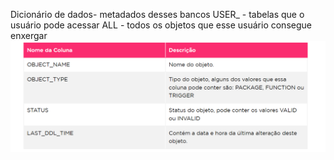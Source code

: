 
Dicionário de dados- metadados desses bancos
USER_ - tabelas que o usuário pode acessar
ALL - todos os objetos que esse usuário consegue enxergar
![user](img/cap5.png)